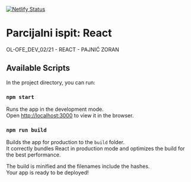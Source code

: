 [![Netlify Status](https://api.netlify.com/api/v1/badges/6f07e254-ac2c-4da7-804b-05e623f6394a/deploy-status)](https://app.netlify.com/sites/zopaj63-parcijalni-react/deploys)

# Parcijalni ispit: React

OL-OFE_DEV_02/21 - REACT - PAJNIĆ ZORAN

## Available Scripts

In the project directory, you can run:
### `npm start`

Runs the app in the development mode.\
Open [http://localhost:3000](http://localhost:3000) to view it in the browser.

### `npm run build`

Builds the app for production to the `build` folder.\
It correctly bundles React in production mode and optimizes the build for the best performance.

The build is minified and the filenames include the hashes.\
Your app is ready to be deployed!